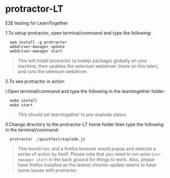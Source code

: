 # protractor-LT
E2E testing for LearnTogether

1.To setup protractor, open terminal/command and type the following:
```
  npm install -g protractor  
  webdriver-manager update
  webdriver-manager start
```
>This will install protractor (a nodejs package) globally on your machine, 
then updates the selenium webdriver (more on this later), 
and runs the selenium webdriver.

2.To see protractor in action

I.Open terminal/command and type the following in the learntogether folder:
```
  make install
  make start
```
>This should set learntogether to pre-explode status.

II.Change directory to the protractor-LT home folder then type the following in the terminal/command:
```
  protractor ./quickTest/explode.js
```
>This would run, and a firefox browser would popup and execute a series of action by itself.
>Please note that you need to run `webdriver-manager start` in the back ground for things to work.
>Also, please have firefox installed as the lastest chrome-update seems to have some issues with protractor.
 
